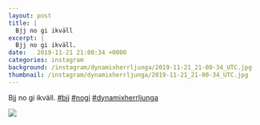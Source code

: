 ```yaml
---
layout: post
title: |
  Bjj no gi ikväll
excerpt: |
  Bjj no gi ikväll.   
date:   2019-11-21 21:00:34 +0000
categories: instagram
background: /instagram/dynamixherrljunga/2019-11-21_21-00-34_UTC.jpg
thumbnail: /instagram/dynamixherrljunga/2019-11-21_21-00-34_UTC.jpg
---
```

Bjj no gi ikväll. [#bjj](https://www.instagram.com/explore/tags/bjj/) [#nogi](https://www.instagram.com/explore/tags/nogi/) [#dynamixherrljunga](https://www.instagram.com/explore/tags/dynamixherrljunga/)



<img src='/www-dynamix-herrljunga/instagram/dynamixherrljunga/2019-11-21_21-00-34_UTC.jpg' class='img-fluid' />
